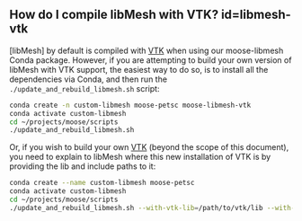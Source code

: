 ## How do I compile libMesh with VTK? id=libmesh-vtk

[libMesh] by default is compiled with [VTK] when using our moose-libmesh Conda package. However, if you are attempting to build your own version of libMesh with VTK support, the easiest way to do so, is to install all the dependencies via Conda, and then run the `./update_and_rebuild_libmesh.sh` script:

```bash
conda create -n custom-libmesh moose-petsc moose-libmesh-vtk
conda activate custom-libmesh
cd ~/projects/moose/scripts
./update_and_rebuild_libmesh.sh
```

Or, if you wish to build your own [VTK] (beyond the scope of this document), you need to explain to libMesh where this new installation of VTK is by providing the lib and include paths to it:

```bash
conda create --name custom-libmesh moose-petsc
conda activate custom-libmesh
cd ~/projects/moose/scripts
./update_and_rebuild_libmesh.sh --with-vtk-lib=/path/to/vtk/lib --with-vtk-include=/path/to/vtk/include
```

[VTK]: https://vtk.org
